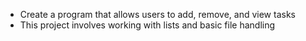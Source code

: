 * Create a program that allows users to add, remove, and view tasks
* This project involves working with lists and basic file handling

